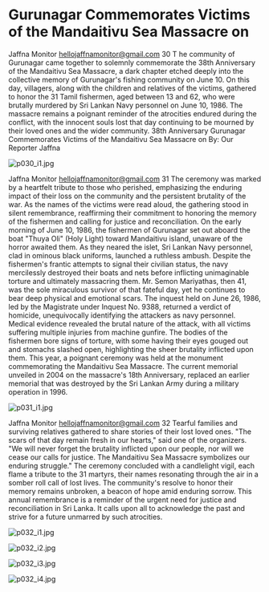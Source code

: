 # Gurunagar Commemorates Victims of the Mandaitivu Sea Massacre on

Jaffna Monitor
hellojaffnamonitor@gmail.com
30
T
he community of Gurunagar came 
together to solemnly commemorate 
the 38th Anniversary of the Mandaitivu Sea 
Massacre, a dark chapter etched deeply into 
the collective memory of Gurunagar's fishing 
community on June 10.
On this day, villagers, along with the children 
and relatives of the victims, gathered to honor 
the 31 Tamil fishermen, aged between 13 
and 62, who were brutally murdered by Sri 
Lankan Navy personnel on June 10, 1986. The 
massacre remains a poignant reminder of the 
atrocities endured during the conflict, with 
the innocent souls lost that day continuing to 
be mourned by their loved ones and the wider 
community.
38th Anniversary
Gurunagar Commemorates Victims 
of the Mandaitivu Sea Massacre on
By: 
Our Reporter
Jaffna

![p030_i1.jpg](images_out/010_gurunagar_commemorates_victims_of_the_mandaitivu_s/p030_i1.jpg)

Jaffna Monitor
hellojaffnamonitor@gmail.com
31
The ceremony was marked by a heartfelt 
tribute to those who perished, emphasizing 
the enduring impact of their loss on the 
community and the persistent brutality of 
the war. As the names of the victims were 
read aloud, the gathering stood in silent 
remembrance, reaffirming their commitment 
to honoring the memory of the fishermen and 
calling for justice and reconciliation.
On the early morning of June 10, 1986, the 
fishermen of Gurunagar set out aboard 
the boat "Thuya Oli" (Holy Light) toward 
Mandaitivu island, unaware of the horror 
awaited them. As they neared the islet, Sri 
Lankan Navy personnel, clad in ominous 
black uniforms, launched a ruthless ambush. 
Despite the fishermen's frantic attempts to 
signal their civilian status, the navy mercilessly 
destroyed their boats and nets before 
inflicting unimaginable torture and ultimately 
massacring them. Mr. Semon Mariyathas, 
then 41, was the sole miraculous survivor of 
that fateful day, yet he continues to bear deep 
physical and emotional scars.
The inquest held on June 26, 1986, led by 
the Magistrate under Inquest No. 9388, 
returned a verdict of homicide, unequivocally 
identifying the attackers as navy personnel. 
Medical evidence revealed the brutal nature of 
the attack, with all victims suffering multiple 
injuries from machine gunfire. The bodies of 
the fishermen bore signs of torture, with some 
having their eyes gouged out and stomachs 
slashed open, highlighting the sheer brutality 
inflicted upon them.
This year, a poignant ceremony was held at the 
monument commemorating the Mandaitivu 
Sea Massacre. The current memorial unveiled 
in 2004 on the massacre's 18th Anniversary, 
replaced an earlier memorial that was 
destroyed by the Sri Lankan Army during a 
military operation in 1996.

![p031_i1.jpg](images_out/010_gurunagar_commemorates_victims_of_the_mandaitivu_s/p031_i1.jpg)

Jaffna Monitor
hellojaffnamonitor@gmail.com
32
Tearful families and 
surviving relatives 
gathered to share stories 
of their lost loved ones. 
"The scars of that day 
remain fresh in our 
hearts," said one of the 
organizers. "We will 
never forget the brutality 
inflicted upon our 
people, nor will we cease 
our calls for justice. The 
Mandaitivu Sea Massacre 
symbolizes our enduring 
struggle."
The ceremony concluded 
with a candlelight vigil, 
each flame a tribute to 
the 31 martyrs, their 
names resonating 
through the air in a 
somber roll call of lost 
lives. The community's 
resolve to honor their 
memory remains 
unbroken, a beacon of 
hope amid enduring 
sorrow.
This annual 
remembrance is a 
reminder of the urgent 
need for justice and 
reconciliation in Sri 
Lanka. It calls upon all 
to acknowledge the past 
and strive for a future 
unmarred by such 
atrocities.

![p032_i1.jpg](images_out/010_gurunagar_commemorates_victims_of_the_mandaitivu_s/p032_i1.jpg)

![p032_i2.jpg](images_out/010_gurunagar_commemorates_victims_of_the_mandaitivu_s/p032_i2.jpg)

![p032_i3.jpg](images_out/010_gurunagar_commemorates_victims_of_the_mandaitivu_s/p032_i3.jpg)

![p032_i4.jpg](images_out/010_gurunagar_commemorates_victims_of_the_mandaitivu_s/p032_i4.jpg)

